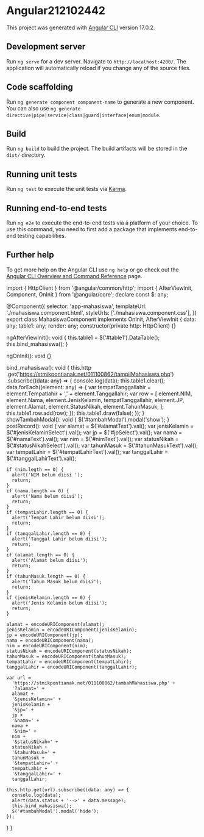 # Angular212102442

This project was generated with [Angular CLI](https://github.com/angular/angular-cli) version 17.0.2.

## Development server

Run `ng serve` for a dev server. Navigate to `http://localhost:4200/`. The application will automatically reload if you change any of the source files.

## Code scaffolding

Run `ng generate component component-name` to generate a new component. You can also use `ng generate directive|pipe|service|class|guard|interface|enum|module`.

## Build

Run `ng build` to build the project. The build artifacts will be stored in the `dist/` directory.

## Running unit tests

Run `ng test` to execute the unit tests via [Karma](https://karma-runner.github.io).

## Running end-to-end tests

Run `ng e2e` to execute the end-to-end tests via a platform of your choice. To use this command, you need to first add a package that implements end-to-end testing capabilities.

## Further help

To get more help on the Angular CLI use `ng help` or go check out the [Angular CLI Overview and Command Reference](https://angular.io/cli) page.


import { HttpClient } from '@angular/common/http';
import { AfterViewInit, Component, OnInit } from '@angular/core';
declare const $: any;

@Component({
  selector: 'app-mahasiswa',
  templateUrl: './mahasiswa.component.html',
  styleUrls: ['./mahasiswa.component.css'],
})
export class MahasiswaComponent implements OnInit, AfterViewInit {
  data: any;
  table1: any;
  render: any;
  constructor(private http: HttpClient) {}

  ngAfterViewInit(): void {
    this.table1 = $('#table1').DataTable();
    this.bind_mahasiswa();
  }

  ngOnInit(): void {}

  bind_mahasiswa(): void {
    this.http
      .get('https://stmikpontianak.net/011100862/tampilMahasiswa.php')
      .subscribe((data: any) => {
        console.log(data);
        this.table1.clear();
        data.forEach((element: any) => {
          var tempatTanggallahir =
            element.Tempatlahir + ',' + element.Tanggallahir;
          var row = [
            element.NIM,
            element.Nama,
            element.JenisKelamin,
            tempatTanggallahir,
            element.JP,
            element.Alamat,
            element.StatusNikah,
            element.TahunMasuk,
          ];
          this.table1.row.add(row);
        });
        this.table1.draw(false);
      });
  }
  showTambahModal(): void {
    $('#tambahModal').modal('show');
  }
  postRecord(): void {
    var alamat = $('#alamatText').val();
    var jenisKelamin = $('#jenisKelaminSelect').val();
    var jp = $('#jpSelect').val();
    var nama = $('#namaText').val();
    var nim = $('#nimText').val();
    var statusNikah = $('#statusNikahSelect').val();
    var tahunMasuk = $('#tahunMasukText').val();
    var tempatLahir = $('#tempatLahirText').val();
    var tanggalLahir = $('#tanggalLahirText').val();

    if (nim.legth == 0) {
      alert('NIM belum diisi ');
      return;
    }
    if (nama.length == 0) {
      alert('Nama belum diisi');
      return;
    }
    if (tempatLahir.length == 0) {
      alert('Tempat Lahir belum diisi');
      return;
    }
    if (tanggalLahir.length == 0) {
      alert('Tanggal Lahir belum diisi');
      return;
    }
    if (alamat.length == 0) {
      alert('Alamat belum diisi');
      return;
    }
    if (tahunMasuk.length == 0) {
      alert('Tahun Masuk belum diisi');
      return;
    }
    if (jenisKelamin.length == 0) {
      alert('Jenis Kelamin belum diisi');
      return;
    }

    alamat = encodeURIComponent(alamat);
    jenisKelamin = encodeURIComponent(jenisKelamin);
    jp = encodeURIComponent(jp);
    nama = encodeURIComponent(nama);
    nim = encodeURIComponent(nim);
    statusNikah = encodeURIComponent(statusNikah);
    tahunMasuk = encodeURIComponent(tahunMasuk);
    tempatLahir = encodeURIComponent(tempatLahir);
    tanggalLahir = encodeURIComponent(tanggalLahir);

    var url =
      'https://stmikpontianak.net/011100862/tambahMahasiswa.php' +
      '?alamat=' +
      alamat +
      '&jenisKelamin=' +
      jenisKelamin +
      '&jp=' +
      jp +
      '&nama=' +
      nama +
      '&nim=' +
      nim +
      '&statusNikah=' +
      statusNikah +
      '&tahunMasuk=' +
      tahunMasuk +
      '&tempatLahir=' +
      tempatLahir +
      '&tanggalLahir=' +
      tanggalLahir;

    this.http.get(url).subscribe((data: any) => {
      console.log(data);
      alert(data.status + '-->' + data.message);
      this.bind_mahasiswa();
      $('#tambahModal').modal('hide');
    });
  }
}

